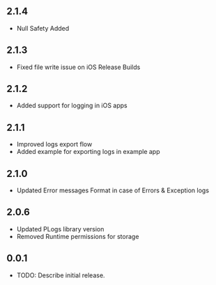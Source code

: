 ## 2.1.4
* Null Safety Added

## 2.1.3
* Fixed file write issue on iOS Release Builds

## 2.1.2
* Added support for logging in iOS apps

## 2.1.1

* Improved logs export flow
* Added example for exporting logs in example app

## 2.1.0

* Updated Error messages Format in case of Errors & Exception logs

## 2.0.6

* Updated PLogs library version
* Removed Runtime permissions for storage

## 0.0.1

* TODO: Describe initial release.
